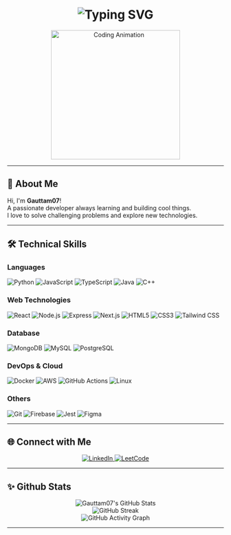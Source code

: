 <h1 align="center">
  <img src="https://readme-typing-svg.demolab.com?font=Fira+Code&size=36&pause=1000&color=00FFEF&background=00000000&center=true&vCenter=true&width=700&lines=Hi+%F0%9F%91%8B%2C+I'm+Gauttam07;Full-Stack+Developer+%7C+Problem+Solver+%F0%9F%A7%AA;Passionate+about+Tech+%F0%9F%92%A1" alt="Typing SVG" />
</h1>

<p align="center">
  <img src="https://media.giphy.com/media/qgQUggAC3Pfv687qPC/giphy.gif" width="300" alt="Coding Animation" />
</p>

---

## 🚀 About Me

Hi, I'm **Gauttam07**!  
A passionate developer always learning and building cool things.  
I love to solve challenging problems and explore new technologies.

---

## 🛠️ Technical Skills

### Languages
![Python](https://img.shields.io/badge/-Python-3776AB?logo=python&logoColor=white&style=for-the-badge)
![JavaScript](https://img.shields.io/badge/-JavaScript-F7DF1E?logo=javascript&logoColor=black&style=for-the-badge)
![TypeScript](https://img.shields.io/badge/-TypeScript-007ACC?logo=typescript&logoColor=white&style=for-the-badge)
![Java](https://img.shields.io/badge/-Java-007396?logo=java&logoColor=white&style=for-the-badge)
![C++](https://img.shields.io/badge/-C++-00599C?logo=c%2B%2B&logoColor=white&style=for-the-badge)

### Web Technologies
![React](https://img.shields.io/badge/-React-61DAFB?logo=react&logoColor=black&style=for-the-badge)
![Node.js](https://img.shields.io/badge/-Node.js-339933?logo=node.js&logoColor=white&style=for-the-badge)
![Express](https://img.shields.io/badge/-Express-000000?logo=express&logoColor=white&style=for-the-badge)
![Next.js](https://img.shields.io/badge/-Next.js-000000?logo=next.js&logoColor=white&style=for-the-badge)
![HTML5](https://img.shields.io/badge/-HTML5-E34F26?logo=html5&logoColor=white&style=for-the-badge)
![CSS3](https://img.shields.io/badge/-CSS3-1572B6?logo=css3&logoColor=white&style=for-the-badge)
![Tailwind CSS](https://img.shields.io/badge/-Tailwind%20CSS-38B2AC?logo=tailwind-css&logoColor=white&style=for-the-badge)

### Database
![MongoDB](https://img.shields.io/badge/-MongoDB-47A248?logo=mongodb&logoColor=white&style=for-the-badge)
![MySQL](https://img.shields.io/badge/-MySQL-4479A1?logo=mysql&logoColor=white&style=for-the-badge)
![PostgreSQL](https://img.shields.io/badge/-PostgreSQL-336791?logo=postgresql&logoColor=white&style=for-the-badge)

### DevOps & Cloud
![Docker](https://img.shields.io/badge/-Docker-2496ED?logo=docker&logoColor=white&style=for-the-badge)
![AWS](https://img.shields.io/badge/-AWS-232F3E?logo=amazon-aws&logoColor=white&style=for-the-badge)
![GitHub Actions](https://img.shields.io/badge/-GitHub%20Actions-2088FF?logo=github-actions&logoColor=white&style=for-the-badge)
![Linux](https://img.shields.io/badge/-Linux-FCC624?logo=linux&logoColor=black&style=for-the-badge)

### Others
![Git](https://img.shields.io/badge/-Git-F05032?logo=git&logoColor=white&style=for-the-badge)
![Firebase](https://img.shields.io/badge/-Firebase-FFCA28?logo=firebase&logoColor=black&style=for-the-badge)
![Jest](https://img.shields.io/badge/-Jest-C21325?logo=jest&logoColor=white&style=for-the-badge)
![Figma](https://img.shields.io/badge/-Figma-F24E1E?logo=figma&logoColor=white&style=for-the-badge)

---

## 🌐 Connect with Me

<p align="center">
  <a href="https://www.linkedin.com/in/gauttam07" target="_blank">
    <img src="https://img.shields.io/badge/-LinkedIn-0A66C2?logo=linkedin&logoColor=white&style=for-the-badge" alt="LinkedIn">
  </a>
  <a href="https://leetcode.com/Gauttam07/" target="_blank">
    <img src="https://img.shields.io/badge/-LeetCode-FFA116?logo=leetcode&logoColor=black&style=for-the-badge" alt="LeetCode">
  </a>
</p>

---

## ✨ Github Stats

<p align="center">
  <img src="https://github-readme-stats.vercel.app/api?username=Gauttam07&show_icons=true&theme=radical&hide_title=true" alt="Gauttam07's GitHub Stats" />
  <br/>
  <img src="https://github-readme-streak-stats.herokuapp.com/?user=Gauttam07&theme=radical" alt="GitHub Streak" />
  <br/>
  <img src="https://github-readme-activity-graph.cyclic.app/graph?username=Gauttam07&theme=react-dark" alt="GitHub Activity Graph" />
</p>

---

